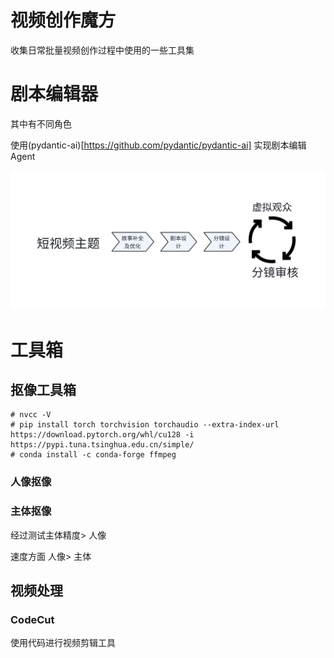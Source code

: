 # 视频创作魔方

收集日常批量视频创作过程中使用的一些工具集

# 剧本编辑器

其中有不同角色

使用(pydantic-ai)[https://github.com/pydantic/pydantic-ai] 
实现剧本编辑Agent

![](doc/1.png)


# 工具箱

## 抠像工具箱

```commandline
# nvcc -V
# pip install torch torchvision torchaudio --extra-index-url https://download.pytorch.org/whl/cu128 -i https://pypi.tuna.tsinghua.edu.cn/simple/
# conda install -c conda-forge ffmpeg
```

### 人像抠像

### 主体抠像

经过测试主体精度> 人像

速度方面 人像> 主体

## 视频处理

### CodeCut

使用代码进行视频剪辑工具
